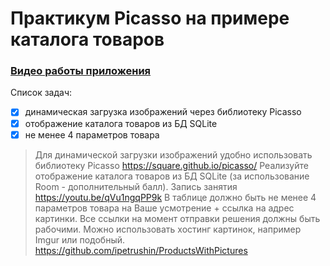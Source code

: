 # Практикум Picasso на примере каталога товаров


### [ Видео работы приложения ](https://youtu.be/FxHIBnNfufg)

Список задач:

- [x] динамическая загрузка изображений через библиотеку Picasso
- [x] отображение каталога товаров из БД SQLite
- [x] не менее 4 параметров товара

>Для динамической загрузки изображений удобно использовать библиотеку Picasso  https://square.github.io/picasso/
Реализуйте отображение каталога товаров из БД SQLite (за использование Room - дополнительный балл). 
Запись занятия  https://youtu.be/qVu1ngqPP9k
>В таблице должно быть не менее 4 параметров товара на Ваше усмотрение + ссылка на адрес картинки. 
Все ссылки на момент отправки решения должны быть рабочими. Можно использовать хостинг картинок, например Imgur или подобный.
https://github.com/ipetrushin/ProductsWithPictures
